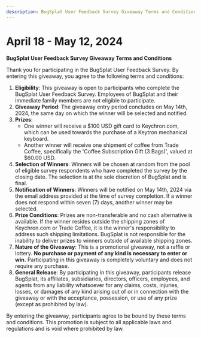 ```yaml
---
description: BugSplat User Feedback Survey Giveaway Terms and Conditions
---
```


# April 18 - May 12, 2024

**BugSplat User Feedback Survey Giveaway Terms and Conditions**

Thank you for participating in the BugSplat User Feedback Survey. By entering this giveaway, you agree to the following terms and conditions:

1. **Eligibility**: This giveaway is open to participants who complete the BugSplat User Feedback Survey. Employees of BugSplat and their immediate family members are not eligible to participate.
2. **Giveaway Period**: The giveaway entry period concludes on May 14th, 2024, the same day on which the winner will be selected and notified.
3. **Prizes**:
   * One winner will receive a $100 USD gift card to Keychron.com, which can be used towards the purchase of a Keytron mechanical keyboard.
   * Another winner will receive one shipment of coffee from Trade Coffee, specifically the 'Coffee Subscription Gift (3 Bags)', valued at $60.00 USD.
4. **Selection of Winners**: Winners will be chosen at random from the pool of eligible survey respondents who have completed the survey by the closing date. The selection is at the sole discretion of BugSplat and is final.
5. **Notification of Winners**: Winners will be notified on May 14th, 2024 via the email address provided at the time of survey completion. If a winner does not respond within seven (7) days, another winner may be selected.
6. **Prize Conditions**: Prizes are non-transferable and no cash alternative is available. If the winner resides outside the shipping zones of Keychron.com or Trade Coffee, it is the winner's responsibility to address such shipping limitations. BugSplat is not responsible for the inability to deliver prizes to winners outside of available shipping zones.
7. **Nature of the Giveaway**: This is a promotional giveaway, not a raffle or lottery. **No purchase or payment of any kind is necessary to enter or win.** Participating in this giveaway is completely voluntary and does not require any purchase.
8. **General Release**: By participating in this giveaway, participants release BugSplat, its affiliates, subsidiaries, directors, officers, employees, and agents from any liability whatsoever for any claims, costs, injuries, losses, or damages of any kind arising out of or in connection with the giveaway or with the acceptance, possession, or use of any prize (except as prohibited by law).

By entering the giveaway, participants agree to be bound by these terms and conditions. This promotion is subject to all applicable laws and regulations and is void where prohibited by law.
